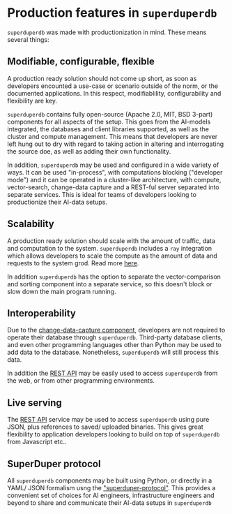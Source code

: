 # Production features in `superduperdb`

`superduperdb` was made with productionization in mind. These means several things:

## Modifiable, configurable, flexible

A production ready solution should not come up short, as soon as developers 
encounted a use-case or scenario outside of the norm, or the documented 
applications. In this respect, modifiablility, configurability and flexibility are key.

`superduperdb` contains fully open-source (Apache 2.0, MIT, BSD 3-part) components for all aspects of the setup.
This goes from the AI-models integrated, the databases and client libraries supported, as well as 
the cluster and compute management. This means that developers are never left hung out 
to dry with regard to taking action in altering and interrogating the source doe, as well 
as adding their own functionality.

In addition, `superduperdb` may be used and configured in a wide variety of ways.
It can be used "in-process", with computations blocking ("developer mode") and 
it can be operated in a cluster-like architecture, with compute, vector-search,
change-data capture and a REST-ful server separated into separate services.
This is ideal for teams of developers looking to productionize their AI-data setups.

## Scalability

A production ready solution should scale with the amount of traffic, data
and computation to the system. `superduperdb` includes a `ray` integration
which allows developers to scale the compute as the amount of data and requests
to the system grod. Read more [here](./non_blocking_ray_jobs).

In addition `superduperdb` has the option to separate the vector-comparison and sorting component
into a separate service, so this doesn't block or slow down the main program running.

## Interoperability

Due to the [change-data-capture component](./change_data_capture), developers 
are not required to operate their database through `superduperdb`. Third-party 
database clients, and even other programming languages other than Python 
may be used to add data to the database. Nonetheless, `superduperdb` 
will still process this data.

In addition the [REST API](./rest_api) may be easily used to access `superduperdb`
from the web, or from other programming environments.

## Live serving

The [REST API](./rest_api) service may be used to access `superduperdb` using pure JSON, 
plus references to saved/ uploaded binaries. This gives great flexibility to application
developers looking to build on top of `superduperdb` from Javascript etc..

## SuperDuper protocol

All `superduperdb` components may be built using Python, or directly in a YAML/ JSON formalism
usng the ["superduper-protocol"](./superduper_protocol.md).
This provides a convenient set of choices for AI engineers, infrastructure engineers 
and beyond to share and communicate their AI-data setups in `superduperdb`